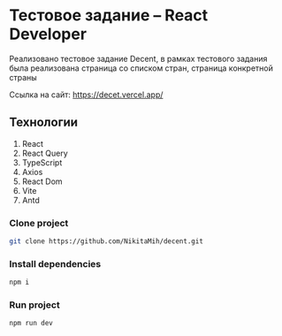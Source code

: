 # Тестовое задание – React Developer

Реализовано тестовое задание Decent, в рамках тестового задания была реализована страница со списком стран, страница конкретной страны

Ссылка на сайт: https://decet.vercel.app/

## Технологии

1. React
2. React Query
3. TypeScript
4. Axios
5. React Dom
6. Vite
7. Antd

### Clone project

```sh
git clone https://github.com/NikitaMih/decent.git
```

### Install dependencies

```sh
npm i
```

### Run project

```sh
npm run dev
```

